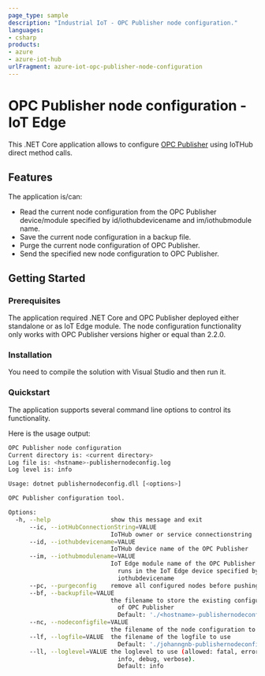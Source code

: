 ```yaml
---
page_type: sample
description: "Industrial IoT - OPC Publisher node configuration."
languages:
- csharp
products:
- azure
- azure-iot-hub
urlFragment: azure-iot-opc-publisher-node-configuration
---
```


# OPC Publisher node configuration - IoT Edge

This .NET Core application allows to configure [OPC Publisher](https://github.com/Azure/iot-edge-opc-publisher) using IoTHub direct method calls.


## Features

The application is/can:
* Read the current node configuration from the OPC Publisher device/module specified by id/iothubdevicename and im/iothubmodule name.
* Save the current node configuration in a backup file.
* Purge the current node configuration of OPC Publisher.
* Send the specified new node configuration to OPC Publisher.


## Getting Started

### Prerequisites

The application required .NET Core and OPC Publisher deployed either standalone or as IoT Edge module.
The node configuration functionality only works with OPC Publisher versions higher or equal than 2.2.0.


### Installation

You need to compile the solution with Visual Studio and then run it.

### Quickstart

The application supports several command line options to control its functionality. 

Here is the usage output:

```bash
OPC Publisher node configuration
Current directory is: <current directory>
Log file is: <hstname>-publishernodeconfig.log
Log level is: info

Usage: dotnet publishernodeconfig.dll [<options>]

OPC Publisher configuration tool.

Options:
  -h, --help                 show this message and exit
      --ic, --iotHubConnectionString=VALUE
                             IoTHub owner or service connectionstring
      --id, --iothubdevicename=VALUE
                             IoTHub device name of the OPC Publisher
      --im, --iothubmodulename=VALUE
                             IoT Edge module name of the OPC Publisher which
                               runs in the IoT Edge device specified by id/
                               iothubdevicename
      --pc, --purgeconfig    remove all configured nodes before pushing new ones
      --bf, --backupfile=VALUE
                             the filename to store the existing configuration
                               of OPC Publisher
                               Default: './<hostname>-publishernodeconfig.bak'
      --nc, --nodeconfigfile=VALUE
                             the filename of the node configuration to be set
      --lf, --logfile=VALUE  the filename of the logfile to use
                               Default: './johanngnb-publishernodeconfig.log'
      --ll, --loglevel=VALUE the loglevel to use (allowed: fatal, error, warn,
                               info, debug, verbose).
                               Default: info
```
